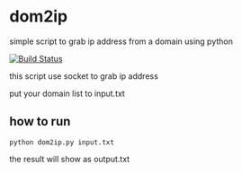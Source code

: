 # dom2ip

simple script to grab ip address from a domain using python

[![Build Status](https://travis-ci.org/joemccann/dillinger.svg?branch=master)](https://github.com/octalprime/dom2ip)

this script use socket to grab ip address

put your domain list to input.txt

## how to run

`python dom2ip.py input.txt`

the result will show as output.txt

